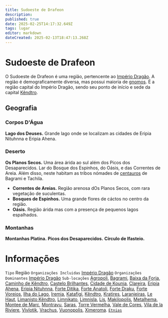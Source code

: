 ```yaml
---
title: Sudoeste de Drafeon
description: 
published: true
date: 2025-02-25T14:17:32.649Z
tags: lugar
editor: markdown
dateCreated: 2025-02-13T18:47:13.268Z
---
```


# Sudoeste de Drafeon
O Sudoeste de Drafeon é uma região, pertencente ao [Império Dragão](/faccoes/nacoes/imperio-dragao). A região é demograficamente diversa, mas possui maioria de [gnomos](/fauna-e-flora/especies-inteligentes/gnomo). É a região capital do Império Dragão, sendo seu ponto de início e sede da capital [Kêndtro](/lugares/plano-material/drafeon/sudoeste-de-drafeon/kendtro).

## Geografia

### Corpos D'Água
**Lago dos Deuses.** Grande lago onde se localizam as cidades de Eripia Nituhnna e Eripia Ahena.

### Deserto
**Os Planos Secos.** Uma área árida ao sul além dos Picos dos Desaparecidos. Lar do Bosque dos Espinhos, do Oásis, e das Correntes de Areia. Além disso, neste habitam as tribos nómades de [centauros](/fauna-e-flora/especies-inteligentes/centauro) de Bagrami e Tachila.
- **Correntes de Areias.** Região arenosa dOs Planos Secos, com rara vegetação de suculentas.
- **Bosques de Espinhos.** Uma grande flores de cáctos no centro da região.
- **Oásis.** Região árida mas com a presença de pequenos lagos espalhados.

### Montanhas
**Montanhas Platina.**
**Picos dos Desaparecidos.**
**Círculo de Ifasteio.**

# Informações
`Tipo` Região 
`Organizações Incluidas` [Império Dragão](/faccoes/nacoes/imperio-dragao#imperio-dragao)
`Organizações Dominantes` [Império Dragão](/faccoes/nacoes/imperio-dragao#imperio-dragao)
`Sub-locações` [Agropoli](/lugares/plano-material/drafeon/sudoeste-de-drafeon/agropoli), [Bagrami](/lugares/plano-material/drafeon/sudoeste-de-drafeon/bagrami), [Baixa da Forja](/lugares/plano-material/drafeon/sudoeste-de-drafeon/baixa-da-forja), [Caminho de Kêndtro](/lugares/plano-material/drafeon/sudoeste-de-drafeon/caminho-de-kendtro), [Castelo Brilhantes](/lugares/plano-material/drafeon/sudoeste-de-drafeon/castelo-brilhantes), [Cidade de Kounia](/lugares/plano-material/drafeon/sudoeste-de-drafeon/cidade-de-kounia), [Clareira](/lugares/plano-material/drafeon/sudoeste-de-drafeon/clareira), [Eripia Ahena](/lugares/plano-material/drafeon/sudoeste-de-drafeon/eripia-ahena), [Eripia Nituhnna](/lugares/plano-material/drafeon/sudoeste-de-drafeon/eripia-nituhnna), [Forte Ditika](/lugares/plano-material/drafeon/sudoeste-de-drafeon/forte-ditika), [Forte Anatoli](/lugares/plano-material/drafeon/sudoeste-de-drafeon/forte-anatoli), [Forte Draku](/lugares/plano-material/drafeon/sudoeste-de-drafeon/forte-draku), [Forte Voreios](/lugares/plano-material/drafeon/sudoeste-de-drafeon/forte-voreios), [Ilha do Lago](/lugares/plano-material/drafeon/sudoeste-de-drafeon/ilha-do-lago), [Iremia](/lugares/plano-material/drafeon/sudoeste-de-drafeon/iremia), [Katafigi](/lugares/plano-material/drafeon/sudoeste-de-drafeon/katafigi), [Kêndtro](/lugares/plano-material/drafeon/sudoeste-de-drafeon/kendtro), [Kratires](/lugares/plano-material/drafeon/sudoeste-de-drafeon/kratires), [Laranjeiras](/lugares/plano-material/drafeon/sudoeste-de-drafeon/laranjeiras), [Le Haut](/lugares/plano-material/drafeon/sudoeste-de-drafeon/le-haut), [Limanisto Kêndtro](/lugares/plano-material/drafeon/sudoeste-de-drafeon/limanisto-kendtro), [Limnikato](/lugares/plano-material/drafeon/sudoeste-de-drafeon/limnikato), [Limnisla](/lugares/plano-material/drafeon/sudoeste-de-drafeon/limnisla), [Lis](/lugares/plano-material/drafeon/sudoeste-de-drafeon/lis), [Makilopolis](/lugares/plano-material/drafeon/sudoeste-de-drafeon/makilopolis), [Metalhema](/lugares/plano-material/drafeon/sudoeste-de-drafeon/metalhema), [Montee de Marc](/lugares/plano-material/drafeon/sudoeste-de-drafeon/montee-de-marc), [Montravu](/lugares/plano-material/drafeon/sudoeste-de-drafeon/montravu), [Saras](/lugares/plano-material/drafeon/sudoeste-de-drafeon/saras), [Torre Vermelha](/lugares/plano-material/drafeon/sudoeste-de-drafeon/torre-vermelha), [Vale de Cores](/lugares/plano-material/drafeon/sudoeste-de-drafeon/vale-de-cores), [Vila de la Riviere](/lugares/plano-material/drafeon/sudoeste-de-drafeon/vila-de-la-riviere), [Vivlotik](/lugares/plano-material/drafeon/sudoeste-de-drafeon/vivlotik), [Vrachus](/lugares/plano-material/drafeon/sudoeste-de-drafeon/vrachus), [Vuonopolis](/lugares/plano-material/drafeon/sudoeste-de-drafeon/vuonopolis), [Ximeroma](/lugares/plano-material/drafeon/sudoeste-de-drafeon/ximeroma).
[`Etnias`](/lugares/plano-material/drafeon/sudoeste-de-drafeon/etnias)